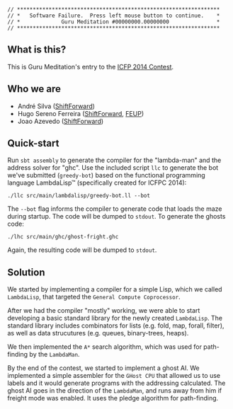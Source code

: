 ```
// ****************************************************************
// *   Software Failure.  Press left mouse button to continue.    *
// *             Guru Meditation #00000000.00000000               *
// ****************************************************************
```

## What is this?

This is Guru Meditation's entry to the
[ICFP 2014 Contest](http://icfpcontest.org/).

## Who we are

* André Silva ([ShiftForward][shiftforward])
* Hugo Sereno Ferreira ([ShiftForward][shiftforward], [FEUP][feup])
* Joao Azevedo ([ShiftForward][shiftforward])

[feup]: http://www.fe.up.pt
[shiftforward]: http://shiftforward.eu

## Quick-start

Run `sbt assembly` to generate the compiler for the "lambda-man" and the address solver for "ghc". Use the included script `llc` to generate the bot we've submitted (`greedy-bot`) based on the functional programming language LambdaLisp™ (specifically created for ICFPC 2014):

```
./llc src/main/lambdalisp/greedy-bot.ll --bot
```

The `--bot` flag informs the compiler to generate code that loads the maze during startup. The code will be dumped to `stdout`. To generate the ghosts code:

```
./lhc src/main/ghc/ghost-fright.ghc
```

Again, the resulting code will be dumped to `stdout`.

## Solution

We started by implementing a compiler for a simple Lisp, which we called `LambdaLisp`, that targeted the `General Compute Coprocessor`.

After we had the compiler "mostly" working, we were able to start developing a basic standard library for the newly created `LambdaLisp`. The standard library includes combinators for lists (e.g. fold, map, forall, filter), as well as data strucutures (e.g. queues, binary-trees, heaps).

We then implemented the `A*` search algorithm, which was used for path-finding by the `LambdaMan`.

By the end of the contest, we started to implement a ghost AI. We implemented a simple assembler for the `GHost CPU` that allowed us to use labels and it would generate programs with the addressing calculated.
The ghost AI goes in the direction of the `LambdaMan`, and runs away from him if freight mode was enabled. It uses the pledge algorithm for path-finding.
